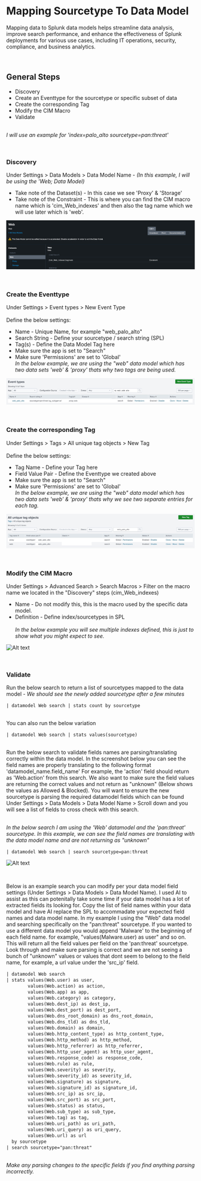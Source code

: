 # Mapping Sourcetype To Data Model

Mapping data to Splunk data models helps streamline data analysis, improve search performance, and enhance the effectiveness of Splunk deployments for various use cases, including IT operations, security, compliance, and business analytics.

<br />

## General Steps
* Discovery
* Create an Eventtype for the sourcetype or specific subset of data
* Create the corresponding Tag
* Modify the CIM Macro
* Validate

<br />*I will use an example for 'index=palo_alto sourcetype=pan:threat'*

<br />

### Discovery 
Under Settings > Data Models > Data Model Name - *(In this example, I will be using the 'Web; Data Model)*<br />
* Take note of the Dataset(s) - In this case we see 'Proxy' & 'Storage'
* Take note of the Constraint - This is where you can find the CIM macro name which is 'cim_Web_indexes' and then also the tag name which we will use later which is 'web'.

![Alt text](https://github.com/46-75-63-6B-4C-6F-67-52-68-79-74-68-6D/Splunk/blob/main/Resources/web_datamodel.jpeg "Splunk Web Data Model")


<br />

### Create the Eventtype
Under Settings > Event types > New Event Type<br />
<br />Define the below settings:
* Name - Unique Name, for example "web_palo_alto"
* Search String - Define your sourcetype / search string (SPL)
* Tag(s) - Define the Data Model Tag here
* Make sure the app is set to "Search"
* Make sure 'Permissions' are set to 'Global'
<br />*In the below example, we are using the "web" data model which has two data sets 'web' & 'proxy' thats why two tags are being used.*

![Alt text](https://github.com/46-75-63-6B-4C-6F-67-52-68-79-74-68-6D/Splunk/blob/main/Resources/datamodel_eventtype2.jpeg "Splunk Event Type")


<br />

### Create the corresponding Tag
Under Settings > Tags > All unique tag objects > New Tag<br />
<br />Define the below settings:
* Tag Name - Define your Tag here
* Field Value Pair - Define the Eventtype we created above
* Make sure the app is set to "Search"
* Make sure 'Permissions' are set to 'Global'
<br />*In the below example, we are using the "web" data model which has two data sets 'web' & 'proxy' thats why we see two separate entries for each tag.*

![Alt text](https://github.com/46-75-63-6B-4C-6F-67-52-68-79-74-68-6D/Splunk/blob/main/Resources/datamodel_tag.jpeg "Splunk Tag")


<br />

### Modify the CIM Macro
Under Settings > Advanced Search > Search Macros > Filter on the macro name we located in the "Discovery" steps (cim_Web_indexes)<br />
* Name - Do not modify this, this is the macro used by the specific data model.
* Definition - Define index/sourcetypes in SPL<br />
<br />*In the below example you will see multiple indexes defined, this is just to show what you might expect to see.*

![Alt text](https://github.com/Splunk_Admin/blob/main/Resources/search_macro.jpeg "CIM Search Macro")


<br />

### Validate
Run the below search to return a list of sourcetypes mapped to the data model - *We should see the newly added sourcetype after a few minutes*
````
| datamodel Web search | stats count by sourcetype
````

<br />You can also run the below variation
````
| datamodel Web search | stats values(sourcetype)
````

<br />
Run the below search to validate fields names are parsing/translating correctly within the data model. In the screenshot below you can see the field names are properly translating to the following format 'datamodel_name.field_name' For example, the 'action' field should return as 'Web.action' from this search. We also want to make sure the field values are returning the correct values and not return as "unknown" (Below shows the values as Allowed & Blocked). You will want to ensure the new sourcetype is parsing the required datamodel fields which can be found Under Settings > Data Models > Data Model Name > Scroll down and you will see a list of fields to cross check with this search.
<br /><br />

*In the below search I am using the 'Web' datamodel and the 'pan:threat' sourcetype. In this example, we can see the field names are translating with the data model name and are not returning as "unknown"*

````
| datamodel Web search | search sourcetype=pan:threat
````

![Alt text](https://github.com/Splunk_Admin/blob/main/Resources/datamodel_field.jpeg "Data Model Field")

<br />

Below is an example search you can modify per your data model field settings (Under Settings > Data Models > Data Model Name). I used AI to assist as this can potenitally take some time if your data model has a lot of extracted fields its looking for. Copy the list of field names within your data model and have AI replace the SPL to accommadate your expected field names and data model name. In my example I using the "Web" data model and searching specifically on the "pan:threat" sourcetype. If you wanted to use a different data model you would append 'Malware' to the beginning of each field name. for example, "values(Malware.user) as user" and so on.<br />
This will return all the field values per field on the 'pan:threat' sourcetype. Look through and make sure parsing is correct and we are not seeing a bunch of "unknown" values or values that dont seem to belong to the field name, for example, a url value under the 'src_ip' field.
````
| datamodel Web search 
| stats values(Web.user) as user, 
        values(Web.action) as action, 
        values(Web.app) as app, 
        values(Web.category) as category, 
        values(Web.dest_ip) as dest_ip, 
        values(Web.dest_port) as dest_port, 
        values(Web.dns_root_domain) as dns_root_domain, 
        values(Web.dns_tld) as dns_tld, 
        values(Web.domain) as domain, 
        values(Web.http_content_type) as http_content_type, 
        values(Web.http_method) as http_method, 
        values(Web.http_referrer) as http_referrer, 
        values(Web.http_user_agent) as http_user_agent, 
        values(Web.response_code) as response_code, 
        values(Web.rule) as rule, 
        values(Web.severity) as severity, 
        values(Web.severity_id) as severity_id, 
        values(Web.signature) as signature, 
        values(Web.signature_id) as signature_id, 
        values(Web.src_ip) as src_ip, 
        values(Web.src_port) as src_port, 
        values(Web.status) as status, 
        values(Web.sub_type) as sub_type, 
        values(Web.tag) as tag, 
        values(Web.uri_path) as uri_path, 
        values(Web.uri_query) as uri_query, 
        values(Web.url) as url
  by sourcetype 
| search sourcetype="pan:threat"
````

<br />*Make any parsing changes to the specific fields if you find anything parsing incorrectly.*
